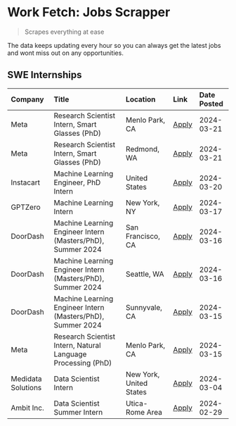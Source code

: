 # Work Fetch: Jobs Scrapper
> Scrapes everything at ease

The data keeps updating every hour so you can always get the latest jobs and wont miss out on any opportunities.

## SWE Internships
<!--START_SECTION:workfetch-->
| Company            | Title                                                        | Location                | Link                                                                                                                                                                                                                                                                   | Date Posted   |
|:-------------------|:-------------------------------------------------------------|:------------------------|:-----------------------------------------------------------------------------------------------------------------------------------------------------------------------------------------------------------------------------------------------------------------------|:--------------|
| Meta               | Research Scientist Intern, Smart Glasses (PhD)               | Menlo Park, CA          | [Apply](https://www.linkedin.com/jobs/view/research-scientist-intern-smart-glasses-phd-at-meta-3811308332?position=10&pageNum=0&refId=S206Qa6K2zPweww2VWYqbw%3D%3D&trackingId=yIHTMdvYBjBzN%2FD7XJG7Og%3D%3D&trk=public_jobs_jserp-result_search-card)                 | 2024-03-21    |
| Meta               | Research Scientist Intern, Smart Glasses (PhD)               | Redmond, WA             | [Apply](https://www.linkedin.com/jobs/view/research-scientist-intern-smart-glasses-phd-at-meta-3811304794?position=14&pageNum=0&refId=S206Qa6K2zPweww2VWYqbw%3D%3D&trackingId=6VLrtMtW3QgTwtu7ShgrjA%3D%3D&trk=public_jobs_jserp-result_search-card)                   | 2024-03-21    |
| Instacart          | Machine Learning Engineer, PhD Intern                        | United States           | [Apply](https://www.linkedin.com/jobs/view/machine-learning-engineer-phd-intern-at-instacart-3815634369?position=5&pageNum=0&refId=S206Qa6K2zPweww2VWYqbw%3D%3D&trackingId=wOBzs%2FiVGJwn3zOdUVUfWg%3D%3D&trk=public_jobs_jserp-result_search-card)                    | 2024-03-20    |
| GPTZero            | Machine Learning Intern                                      | New York, NY            | [Apply](https://www.linkedin.com/jobs/view/machine-learning-intern-at-gptzero-3860723963?position=11&pageNum=0&refId=S206Qa6K2zPweww2VWYqbw%3D%3D&trackingId=gYYsdmZmDIzwG%2FjVfebipw%3D%3D&trk=public_jobs_jserp-result_search-card)                                  | 2024-03-17    |
| DoorDash           | Machine Learning Engineer Intern (Masters/PhD), Summer 2024  | San Francisco, CA       | [Apply](https://www.linkedin.com/jobs/view/machine-learning-engineer-intern-masters-phd-summer-2024-at-doordash-3736457737?position=3&pageNum=0&refId=S206Qa6K2zPweww2VWYqbw%3D%3D&trackingId=7ex2xpz%2BBSHuDTOo72ocuA%3D%3D&trk=public_jobs_jserp-result_search-card) | 2024-03-16    |
| DoorDash           | Machine Learning Engineer Intern (Masters/PhD), Summer 2024  | Seattle, WA             | [Apply](https://www.linkedin.com/jobs/view/machine-learning-engineer-intern-masters-phd-summer-2024-at-doordash-3736455966?position=4&pageNum=0&refId=S206Qa6K2zPweww2VWYqbw%3D%3D&trackingId=9UmYnOWE%2Bm3CY2XH7NDR2g%3D%3D&trk=public_jobs_jserp-result_search-card) | 2024-03-16    |
| DoorDash           | Machine Learning Engineer Intern (Masters/PhD), Summer 2024  | Sunnyvale, CA           | [Apply](https://www.linkedin.com/jobs/view/machine-learning-engineer-intern-masters-phd-summer-2024-at-doordash-3736454973?position=2&pageNum=0&refId=S206Qa6K2zPweww2VWYqbw%3D%3D&trackingId=PtMtJY67V8rnkC7wQ%2BGtjw%3D%3D&trk=public_jobs_jserp-result_search-card) | 2024-03-15    |
| Meta               | Research Scientist Intern, Natural Language Processing (PhD) | Menlo Park, CA          | [Apply](https://www.linkedin.com/jobs/view/research-scientist-intern-natural-language-processing-phd-at-meta-3858718375?position=9&pageNum=0&refId=S206Qa6K2zPweww2VWYqbw%3D%3D&trackingId=rufvi6h2OMMmwDUa8MbQKA%3D%3D&trk=public_jobs_jserp-result_search-card)      | 2024-03-15    |
| Medidata Solutions | Data Scientist Intern                                        | New York, United States | [Apply](https://www.linkedin.com/jobs/view/data-scientist-intern-at-medidata-solutions-3810253704?position=12&pageNum=0&refId=S206Qa6K2zPweww2VWYqbw%3D%3D&trackingId=MQgZZLY9ZLB6rgfC7zFRwQ%3D%3D&trk=public_jobs_jserp-result_search-card)                           | 2024-03-04    |
| Ambit Inc.         | Data Scientist Summer Intern                                 | Utica-Rome Area         | [Apply](https://www.linkedin.com/jobs/view/data-scientist-summer-intern-at-ambit-inc-3843121918?position=13&pageNum=0&refId=S206Qa6K2zPweww2VWYqbw%3D%3D&trackingId=U1WMF1bdp9qMNzWpA%2F73GQ%3D%3D&trk=public_jobs_jserp-result_search-card)                           | 2024-02-29    |
<!--END_SECTION:workfetch-->
